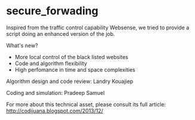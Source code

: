 secure_forwading
================

Inspired from the traffic control capability  Websense, we tried to provide a script doing an enhanced version of the job.


What's new?
- More local control of the black listed websites
- Code and algorithm flexibility
- High perfomance in time and space complexities

Algorithm design and code review: Landry Kouajiep

Coding and simulation: Pradeep Samuel

For more about this technical asset, please consult its full article: http://codijuana.blogspot.com/2013/12/

